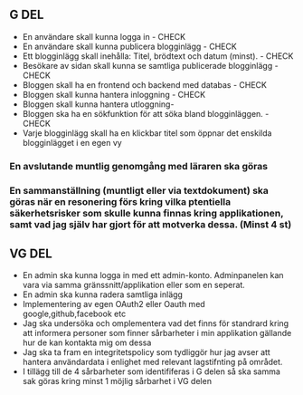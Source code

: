 ## G DEL

* En användare skall kunna logga in - CHECK
* En användare skall kunna publicera blogginlägg - CHECK
* Ett blogginlägg skall inehålla: Titel, brödtext och datum (minst). - CHECK
* Besökare av sidan skall kunna se samtliga publicerade blogginlägg - CHECK
* Bloggen skall ha en frontend och backend med databas - CHECK
* Bloggen skall kunna hantera inloggning - CHECK
* Bloggen skall kunna hantera utloggning- 
* Bloggen ska ha en sökfunktion för att söka bland blogginläggen. - CHECK
* Varje blogginlägg skall ha en klickbar titel som öppnar det enskilda blogginlägget i en egen vy


### En avslutande muntlig genomgång med läraren ska göras
### En sammanställning (muntligt eller via textdokument) ska göras när en resonering förs kring vilka ptentiella säkerhetsrisker som skulle kunna finnas kring applikationen, samt vad jag själv har gjort för att motverka dessa. (Minst 4 st)


## VG DEL

* En admin ska kunna logga in med ett admin-konto. Adminpanelen kan vara via samma gränssnitt/applikation eller som en seperat.
* En admin ska kunna radera samtliga inlägg
* Implementering av egen OAuth2 eller Oauth med google,github,facebook etc
* Jag ska undersöka och omplementera vad det finns för standrard kring att informera personer som finner sårbarheter i min applikation gällande hur de kan kontakta mig om dessa
* Jag ska ta fram en integritetspolicy som tydliggör hur jag avser att hantera användardata i enlighet med relevant lagstifnting på området.
* I tillägg till de 4 sårbarheter som identififeras i G delen så ska samma sak göras kring minst 1 möjlig sårbarhet i VG delen